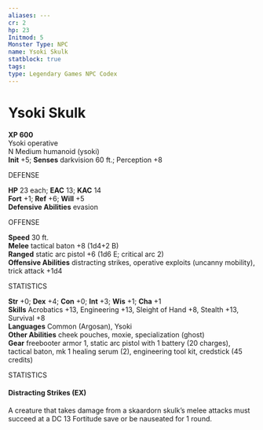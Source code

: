 ```yaml
---
aliases: ---
cr: 2
hp: 23
Initmod: 5
Monster Type: NPC
name: Ysoki Skulk
statblock: true
tags: 
type: Legendary Games NPC Codex
---
```


# Ysoki Skulk

**XP 600**  
Ysoki operative  
N Medium humanoid (ysoki)  
**Init** +5; **Senses** darkvision 60 ft.; Perception +8

DEFENSE

**HP** 23 each; **EAC** 13; **KAC** 14  
**Fort** +1; **Ref** +6; **Will** +5  
**Defensive Abilities** evasion

OFFENSE

**Speed** 30 ft.  
**Melee** tactical baton +8 (1d4+2 B)  
**Ranged** static arc pistol +6 (1d6 E; critical arc 2)  
**Offensive Abilities** distracting strikes, operative exploits (uncanny mobility), trick attack +1d4

STATISTICS

**Str** +0; **Dex** +4; **Con** +0; **Int** +3; **Wis** +1; **Cha** +1  
**Skills** Acrobatics +13, Engineering +13, Sleight of Hand +8, Stealth +13, Survival +8  
**Languages** Common (Argosan), Ysoki  
**Other Abilities** cheek pouches, moxie, specialization (ghost)  
**Gear** freebooter armor 1, static arc pistol with 1 battery (20 charges), tactical baton, mk 1 healing serum (2), engineering tool kit, credstick (45 credits)

STATISTICS

#### Distracting Strikes (EX)

A creature that takes damage from a skaardorn skulk’s melee attacks must succeed at a DC 13 Fortitude save or be nauseated for 1 round.
